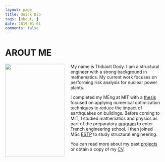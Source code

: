 ```yaml
---
layout: page
title: Quick Bio
tags: [about, ]
date: 2019-01-01
comments: false
---
```

    
# AROUT ME

<div class="article_content">
            <p><img src="https://tdody.github.io/assets/img/Personal.png" style="float:left;width:191px;height:300px;padding-right:20px;">
My name is Thibault Dody. I am a structural engineer with a strong background in mathematics. My current work focuses on performing risk analysis for nuclear power plants.   
  
I completed my MEng at MIT with a <a href="https://dspace.mit.edu/handle/1721.1/82709">thesis</a> focused on applying numerical optimization techniques to reduce the impact of earthquakes on buildings. Before coming to MIT, I studied mathematics and physics as part of the preparatory <a href="https://en.wikipedia.org/wiki/Classe_pr%C3%A9paratoire_aux_grandes_%C3%A9coles">program</a> to enter French engineering school. I then joined MSc <a href="https://www.estp.fr/en">ESTP</a> to study structural engineering.  
  
You can read more about my past <a href="https://tdody.github.io/projects/">projects</a> or obtain a copy of my <a href="http://tdody.github.io/docs/DodyResume.pdf">CV</a>.
<br clear="left"></p>
 </div>